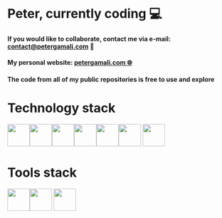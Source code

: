 # Peter, currently coding :computer:

#### If you would like to collaborate, contact me via e-mail: **contact@petergamali.com** 📧
#### My personal website: <a href='https://petergamali.com'>**petergamali.com 🌐**</a>
#### The code from all of my public repositories is free to use and explore

# Technology stack

<img style="width: 50px;" src="https://cdn.jsdelivr.net/gh/devicons/devicon/icons/react/react-original.svg" /><img style="width: 50px;" src="https://cdn.jsdelivr.net/gh/devicons/devicon/icons/css3/css3-original.svg" /><img style="width: 50px;" src="https://cdn.jsdelivr.net/gh/devicons/devicon/icons/html5/html5-original.svg" /><img style="width: 50px;" src="https://cdn.jsdelivr.net/gh/devicons/devicon/icons/nodejs/nodejs-original.svg" /><img style="width: 50px;" src="https://cdn.jsdelivr.net/gh/devicons/devicon/icons/mongodb/mongodb-original.svg" /><img style="width: 50px;" src="https://cdn.jsdelivr.net/gh/devicons/devicon/icons/git/git-original.svg" /> <img style="width: 50px;" src="https://cdn.jsdelivr.net/gh/devicons/devicon/icons/express/express-original-wordmark.svg" />

# Tools stack

<img style="width: 50px;" src="https://cdn.jsdelivr.net/gh/devicons/devicon/icons/figma/figma-original.svg" /><img style="width: 50px;" src="https://cdn.jsdelivr.net/gh/devicons/devicon/icons/vscode/vscode-original.svg" /> <img style="width: 50px;" src="https://rangav.gallerycdn.vsassets.io/extensions/rangav/vscode-thunder-client/1.16.7/1658310685331/Microsoft.VisualStudio.Services.Icons.Default" />









